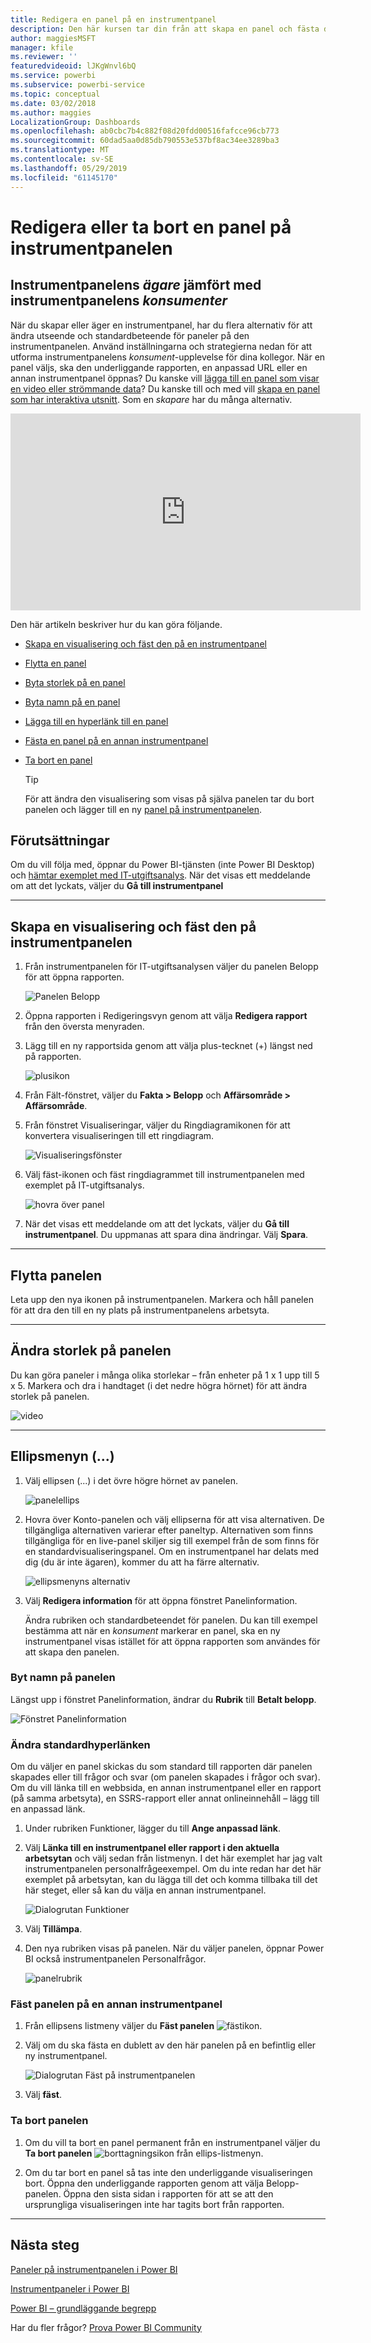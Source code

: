 ```yaml
---
title: Redigera en panel på en instrumentpanel
description: Den här kursen tar din från att skapa en panel och fästa den på en instrumentpanel, till att lära dig hur du redigerar den instrumentpanelen – ändrar storlek, flyttar, byter namn, fäster, tar bort, lägger till hyperlänk.
author: maggiesMSFT
manager: kfile
ms.reviewer: ''
featuredvideoid: lJKgWnvl6bQ
ms.service: powerbi
ms.subservice: powerbi-service
ms.topic: conceptual
ms.date: 03/02/2018
ms.author: maggies
LocalizationGroup: Dashboards
ms.openlocfilehash: ab0cbc7b4c882f08d20fdd00516fafcce96cb773
ms.sourcegitcommit: 60dad5aa0d85db790553e537bf8ac34ee3289ba3
ms.translationtype: MT
ms.contentlocale: sv-SE
ms.lasthandoff: 05/29/2019
ms.locfileid: "61145170"
---
```

# <a name="edit-or-remove-a-dashboard-tile"></a>Redigera eller ta bort en panel på instrumentpanelen

## <a name="dashboard-owners-versus-dashboard-consumers"></a>Instrumentpanelens *ägare* jämfört med instrumentpanelens *konsumenter*
När du skapar eller äger en instrumentpanel, har du flera alternativ för att ändra utseende och standardbeteende för paneler på den instrumentpanelen. Använd inställningarna och strategierna nedan för att utforma instrumentpanelens *konsument*-upplevelse för dina kollegor.  När en panel väljs, ska den underliggande rapporten, en anpassad URL eller en annan instrumentpanel öppnas? Du kanske vill [lägga till en panel som visar en video eller strömmande data](service-dashboard-add-widget.md)? Du kanske till och med vill [skapa en panel som har interaktiva utsnitt](service-dashboard-pin-live-tile-from-report.md). Som en *skapare* har du många alternativ. 

<iframe width="560" height="315" src="https://www.youtube.com/embed/lJKgWnvl6bQ" frameborder="0" allowfullscreen></iframe>

Den här artikeln beskriver hur du kan göra följande.

* [Skapa en visualisering och fäst den på en instrumentpanel](#create)
* [Flytta en panel](#move)
* [Byta storlek på en panel](#resize)
* [Byta namn på en panel](#rename)
* [Lägga till en hyperlänk till en panel](#hyperlink)
* [Fästa en panel på en annan instrumentpanel](#different)
* [Ta bort en panel](#delete)
  
  > [!TIP]
  > För att ändra den visualisering som visas på själva panelen tar du bort panelen och lägger till en ny [panel på instrumentpanelen](consumer/end-user-tiles.md).

  
## <a name="prerequisites"></a>Förutsättningar
Om du vill följa med, öppnar du Power BI-tjänsten (inte Power BI Desktop) och [hämtar exemplet med IT-utgiftsanalys](sample-it-spend.md). När det visas ett meddelande om att det lyckats, väljer du **Gå till instrumentpanel**

- - -
<a name="create"></a>

## <a name="create-a-new-visualization-and-pin-it-to-the-dashboard"></a>Skapa en visualisering och fäst den på instrumentpanelen
1. Från instrumentpanelen för IT-utgiftsanalysen väljer du panelen Belopp för att öppna rapporten.

    ![Panelen Belopp](media/service-dashboard-edit-tile/power-bi-amount-tile.png)

2. Öppna rapporten i Redigeringsvyn genom att välja **Redigera rapport** från den översta menyraden.

3. Lägg till en ny rapportsida genom att välja plus-tecknet (+) längst ned på rapporten.

    ![plusikon](media/service-dashboard-edit-tile/power-bi-add-page.png)

4. Från Fält-fönstret, väljer du **Fakta > Belopp** och **Affärsområde > Affärsområde**.
 
5. Från fönstret Visualiseringar, väljer du Ringdiagramikonen för att konvertera visualiseringen till ett ringdiagram.

    ![Visualiseringsfönster](media/service-dashboard-edit-tile/power-bi-donut-chart.png)

5. Välj fäst-ikonen och fäst ringdiagrammet till instrumentpanelen med exemplet på IT-utgiftsanalys.

   ![hovra över panel](media/service-dashboard-edit-tile/power-bi-pin.png)

6. När det visas ett meddelande om att det lyckats, väljer du **Gå till instrumentpanel**. Du uppmanas att spara dina ändringar. Välj **Spara**.

- - -
<a name="move"></a>

## <a name="move-the-tile"></a>Flytta panelen
Leta upp den nya ikonen på instrumentpanelen. Markera och håll panelen för att dra den till en ny plats på instrumentpanelens arbetsyta.

- - -
<a name="resize"></a>

## <a name="resize-the-tile"></a>Ändra storlek på panelen
Du kan göra paneler i många olika storlekar – från enheter på 1 x 1 upp till 5 x 5. Markera och dra i handtaget (i det nedre högra hörnet) för att ändra storlek på panelen.

![video](media/service-dashboard-edit-tile/pbigif_resizetile4.gif)

- - -
## <a name="the-ellipses--menu"></a>Ellipsmenyn (...)

1. Välj ellipsen (...) i det övre högre hörnet av panelen. 
   
   ![panelellips](media/service-dashboard-edit-tile/power-bi-tile.png)

2. Hovra över Konto-panelen och välj ellipserna för att visa alternativen. De tillgängliga alternativen varierar efter paneltyp.  Alternativen som finns tillgängliga för en live-panel skiljer sig till exempel från de som finns för en standardvisualiseringspanel. Om en instrumentpanel har delats med dig (du är inte ägaren), kommer du att ha färre alternativ.

   ![ellipsmenyns alternativ](media/service-dashboard-edit-tile/power-bi-tile-menu-new.png)

3. Välj **Redigera information** för att öppna fönstret Panelinformation. 

    Ändra rubriken och standardbeteendet för panelen.  Du kan till exempel bestämma att när en *konsument* markerar en panel, ska en ny instrumentpanel visas istället för att öppna rapporten som användes för att skapa den panelen.  
   


<a name="rename"></a>

### <a name="rename-the-tile"></a>Byt namn på panelen
Längst upp i fönstret Panelinformation, ändrar du **Rubrik** till **Betalt belopp**.

![Fönstret Panelinformation](media/service-dashboard-edit-tile/power-bi-tile-title.png)


<a name="hyperlink"></a>

### <a name="change-the-default-hyperlink"></a>Ändra standardhyperlänken
Om du väljer en panel skickas du som standard till rapporten där panelen skapades eller till frågor och svar (om panelen skapades i frågor och svar). Om du vill länka till en webbsida, en annan instrumentpanel eller en rapport (på samma arbetsyta), en SSRS-rapport eller annat onlineinnehåll – lägg till en anpassad länk.

1. Under rubriken Funktioner, lägger du till **Ange anpassad länk**.

2. Välj **Länka till en instrumentpanel eller rapport i den aktuella arbetsytan** och välj sedan från listmenyn.  I det här exemplet har jag valt instrumentpanelen personalfrågeexempel. Om du inte redan har det här exemplet på arbetsytan, kan du lägga till det och komma tillbaka till det här steget, eller så kan du välja en annan instrumentpanel. 

    ![Dialogrutan Funktioner](media/service-dashboard-edit-tile/power-bi-custom-link.png)

3. Välj **Tillämpa**.

4. Den nya rubriken visas på panelen.  När du väljer panelen, öppnar Power BI också instrumentpanelen Personalfrågor. 

    ![panelrubrik](media/service-dashboard-edit-tile/power-bi-title.png)

<a name="different"></a>

### <a name="pin-the-tile-to-a-different-dashboard"></a>Fäst panelen på en annan instrumentpanel
1. Från ellipsens listmeny väljer du **Fäst panelen** ![fästikon](media/service-dashboard-edit-tile/pinnooutline.png).
2. Välj om du ska fästa en dublett av den här panelen på en befintlig eller ny instrumentpanel. 
   
   ![Dialogrutan Fäst på instrumentpanelen](media/service-dashboard-edit-tile/pbi_pintoanotherdash.png)
3. Välj **fäst**.

<a name="delete"></a>

### <a name="delete-the-tile"></a>Ta bort panelen
1. Om du vill ta bort en panel permanent från en instrumentpanel väljer du **Ta bort panelen** ![borttagningsikon](media/service-dashboard-edit-tile/power-bi-delete-tile-icon.png) från ellips-listmenyn. 

2. Om du tar bort en panel så tas inte den underliggande visualiseringen bort. Öppna den underliggande rapporten genom att välja Belopp-panelen. Öppna den sista sidan i rapporten för att se att den ursprungliga visualiseringen inte har tagits bort från rapporten. 

- - -
## <a name="next-steps"></a>Nästa steg
[Paneler på instrumentpanelen i Power BI](consumer/end-user-tiles.md)

[Instrumentpaneler i Power BI](consumer/end-user-dashboards.md)

[Power BI – grundläggande begrepp](consumer/end-user-basic-concepts.md)

Har du fler frågor? [Prova Power BI Community](http://community.powerbi.com/)

